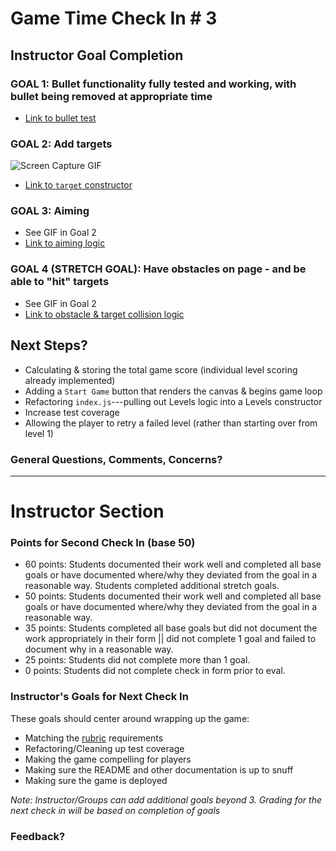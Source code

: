 # Game Time Check In # 3

## Instructor Goal Completion

### GOAL 1: Bullet functionality fully tested and working, with bullet being removed at appropriate time

  - [Link to bullet test](https://github.com/Caleb9193/gametime/blob/master/test/bullet_test.js)

### GOAL 2: Add targets

  ![Screen Capture GIF](http://i.imgur.com/dH55Edj.gif)
  - [Link to `target` constructor](https://github.com/Caleb9193/gametime/blob/master/lib/target.js)

### GOAL 3: Aiming

 - See GIF in Goal 2
 - [Link to aiming logic](https://github.com/Caleb9193/gametime/blob/master/lib/index.js#L29)

### GOAL 4 (STRETCH GOAL): Have obstacles on page - and be able to "hit" targets

 - See GIF in Goal 2
 - [Link to obstacle & target collision logic](https://github.com/Caleb9193/gametime/blob/master/lib/bullet.js#L32)

## Next Steps?

- Calculating & storing the total game score (individual level scoring already implemented)
- Adding a `Start Game` button that renders the canvas & begins game loop
- Refactoring `index.js`---pulling out Levels logic into a Levels constructor
- Increase test coverage
- Allowing the player to retry a failed level (rather than starting over from level 1)

### General Questions, Comments, Concerns?

-----

# Instructor Section

### Points for Second Check In (base 50)

* 60 points: Students documented their work well and completed all base goals or have documented where/why they deviated from the goal in a reasonable way. Students completed additional stretch goals.
* 50 points: Students documented their work well and completed all base goals or have documented where/why they deviated from the goal in a reasonable way.
* 35 points: Students completed all base goals but did not document the work appropriately in their form || did not complete 1 goal and failed to document why in a reasonable way.
* 25 points: Students did not complete more than 1 goal.
* 0 points: Students did not complete check in form prior to eval.

### Instructor's Goals for Next Check In

These goals should center around wrapping up the game:

 - Matching the [rubric](https://github.com/turingschool/lesson_plans/blob/master/ruby_04-apis_and_scalability/gametime_project.markdown) requirements
 - Refactoring/Cleaning up test coverage
 - Making the game compelling for players
 - Making sure the README and other documentation is up to snuff
 - Making sure the game is deployed

_Note: Instructor/Groups can add additional goals beyond 3. Grading for the next check in will be based on completion of goals_

### Feedback?
